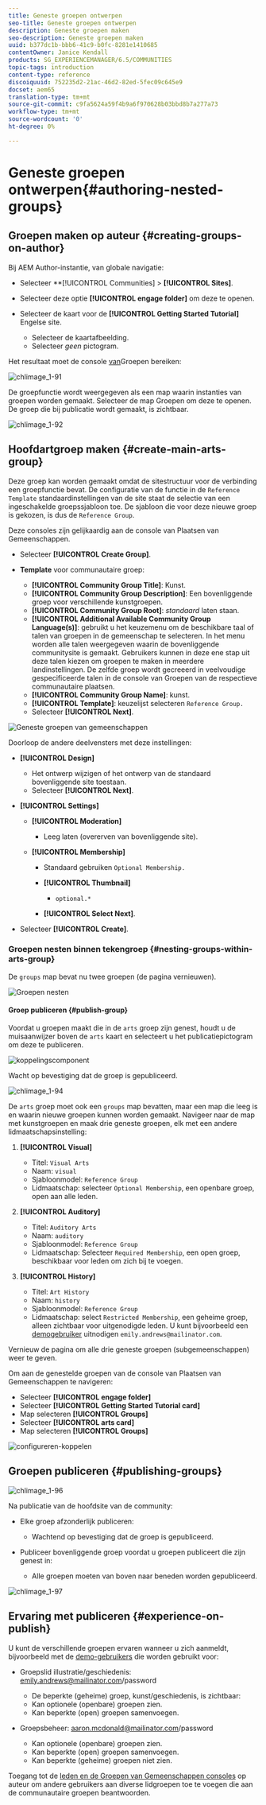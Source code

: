 ```yaml
---
title: Geneste groepen ontwerpen
seo-title: Geneste groepen ontwerpen
description: Geneste groepen maken
seo-description: Geneste groepen maken
uuid: b377dc1b-bbb6-41c9-b0fc-8281e1410685
contentOwner: Janice Kendall
products: SG_EXPERIENCEMANAGER/6.5/COMMUNITIES
topic-tags: introduction
content-type: reference
discoiquuid: 752235d2-21ac-46d2-82ed-5fec09c645e9
docset: aem65
translation-type: tm+mt
source-git-commit: c9fa5624a59f4b9a6f970628b03bbd8b7a277a73
workflow-type: tm+mt
source-wordcount: '0'
ht-degree: 0%

---
```



# Geneste groepen ontwerpen{#authoring-nested-groups}

## Groepen maken op auteur {#creating-groups-on-author}

Bij AEM Author-instantie, van globale navigatie:

* Selecteer **[!UICONTROL Communities] > **[!UICONTROL Sites]**.
* Selecteer deze optie **[!UICONTROL engage folder]** om deze te openen.
* Selecteer de kaart voor de **[!UICONTROL Getting Started Tutorial]** Engelse site.

   * Selecteer de kaartafbeelding.
   * Selecteer *geen* pictogram.

Het resultaat moet de console [van](/help/communities/groups.md)Groepen bereiken:

![chlimage_1-91](assets/chlimage_1-91.png)

De groepfunctie wordt weergegeven als een map waarin instanties van groepen worden gemaakt. Selecteer de map Groepen om deze te openen. De groep die bij publicatie wordt gemaakt, is zichtbaar.

![chlimage_1-92](assets/chlimage_1-92.png)

## Hoofdartgroep maken {#create-main-arts-group}

Deze groep kan worden gemaakt omdat de sitestructuur voor de verbinding een groepfunctie bevat. De configuratie van de functie in de `Reference Template` standaardinstellingen van de site staat de selectie van een ingeschakelde groepssjabloon toe. De sjabloon die voor deze nieuwe groep is gekozen, is dus de `Reference Group`.

Deze consoles zijn gelijkaardig aan de console van Plaatsen van Gemeenschappen.

* Selecteer **[!UICONTROL Create Group]**.

* **Template** voor communautaire groep:

   * **[!UICONTROL Community Group Title]**: Kunst.
   * **[!UICONTROL Community Group Description]**: Een bovenliggende groep voor verschillende kunstgroepen.
   * **[!UICONTROL Community Group Root]**: *standaard* laten staan.
   * **[!UICONTROL Additional Available Community Group Language(s)]**: gebruikt u het keuzemenu om de beschikbare taal of talen van groepen in de gemeenschap te selecteren. In het menu worden alle talen weergegeven waarin de bovenliggende communitysite is gemaakt. Gebruikers kunnen in deze ene stap uit deze talen kiezen om groepen te maken in meerdere landinstellingen. De zelfde groep wordt gecreeerd in veelvoudige gespecificeerde talen in de console van Groepen van de respectieve communautaire plaatsen.
   * **[!UICONTROL Community Group Name]**: kunst.
   * **[!UICONTROL Template]**: keuzelijst selecteren `Reference Group.`
   * Selecteer **[!UICONTROL Next]**.

![Geneste groepen van gemeenschappen](assets/parent-to-nestedgroup.png)

Doorloop de andere deelvensters met deze instellingen:

* **[!UICONTROL Design]**

   * Het ontwerp wijzigen of het ontwerp van de standaard bovenliggende site toestaan.
   * Selecteer **[!UICONTROL Next]**.

* **[!UICONTROL Settings]**

   * **[!UICONTROL Moderation]**

      * Leeg laten (overerven van bovenliggende site).
   * **[!UICONTROL Membership]**

      * Standaard gebruiken `Optional Membership.`

      * **[!UICONTROL Thumbnail]**
         * `optional.*`
      * **[!UICONTROL Select Next]**.



* Selecteer **[!UICONTROL Create]**.

### Groepen nesten binnen tekengroep {#nesting-groups-within-arts-group}

De `groups` map bevat nu twee groepen (de pagina vernieuwen).

![Groepen nesten](assets/create-community-group.png)

#### Groep publiceren {#publish-group}

Voordat u groepen maakt die in de `arts` groep zijn genest, houdt u de muisaanwijzer boven de `arts` kaart en selecteert u het publicatiepictogram om deze te publiceren.

![koppelingscomponent](assets/liking-component.png)

Wacht op bevestiging dat de groep is gepubliceerd.

![chlimage_1-94](assets/chlimage_1-94.png)

De `arts` groep moet ook een `groups` map bevatten, maar een map die leeg is en waarin nieuwe groepen kunnen worden gemaakt. Navigeer naar de map met kunstgroepen en maak drie geneste groepen, elk met een andere lidmaatschapsinstelling:

1. **[!UICONTROL Visual]**

   * Titel: `Visual Arts`
   * Naam: `visual`
   * Sjabloonmodel: `Reference Group`
   * Lidmaatschap: selecteer `Optional Membership`, een openbare groep, open aan alle leden.

1. **[!UICONTROL Auditory]**

   * Titel: `Auditory Arts`
   * Naam: `auditory`
   * Sjabloonmodel: `Reference Group`
   * Lidmaatschap: Selecteer `Required Membership`, een open groep, beschikbaar voor leden om zich bij te voegen.

1. **[!UICONTROL History]**

   * Titel: `Art History`
   * Naam: `history`
   * Sjabloonmodel: `Reference Group`
   * Lidmaatschap: select `Restricted Membership`, een geheime groep, alleen zichtbaar voor uitgenodigde leden. U kunt bijvoorbeeld een [demogebruiker](/help/communities/tutorials.md#demo-users) uitnodigen `emily.andrews@mailinator.com`.

Vernieuw de pagina om alle drie geneste groepen (subgemeenschappen) weer te geven.

Om aan de genestelde groepen van de console van Plaatsen van Gemeenschappen te navigeren:

* Selecteer **[!UICONTROL engage folder]**
* Selecteer **[!UICONTROL Getting Started Tutorial card]**
* Map selecteren **[!UICONTROL Groups]**
* Selecteer **[!UICONTROL arts card]**
* Map selecteren **[!UICONTROL Groups]**

![configureren-koppelen](assets/configure-liking.png)

## Groepen publiceren {#publishing-groups}

![chlimage_1-96](assets/chlimage_1-96.png)

Na publicatie van de hoofdsite van de community:

* Elke groep afzonderlijk publiceren:

   * Wachtend op bevestiging dat de groep is gepubliceerd.

* Publiceer bovenliggende groep voordat u groepen publiceert die zijn genest in:

   * Alle groepen moeten van boven naar beneden worden gepubliceerd.

![chlimage_1-97](assets/chlimage_1-97.png)

## Ervaring met publiceren {#experience-on-publish}

U kunt de verschillende groepen ervaren wanneer u zich aanmeldt, bijvoorbeeld met de [demo-gebruikers](/help/communities/tutorials.md#demo-users) die worden gebruikt voor:

* Groepslid illustratie/geschiedenis: emily.andrews@mailinator.com/password
   * De beperkte (geheime) groep, kunst/geschiedenis, is zichtbaar:
   * Kan optionele (openbare) groepen zien.
   * Kan beperkte (open) groepen samenvoegen.

* Groepsbeheer: aaron.mcdonald@mailinator.com/password

   * Kan optionele (openbare) groepen zien.
   * Kan beperkte (open) groepen samenvoegen.
   * Kan beperkte (geheime) groepen niet zien.

Toegang tot de [leden en de Groepen van Gemeenschappen consoles](/help/communities/members.md) op auteur om andere gebruikers aan diverse lidgroepen toe te voegen die aan de communautaire groepen beantwoorden.

